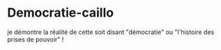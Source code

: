 # Democratie-caillo
je démontre la réalité de cette soit disant "démocratie" ou "l'histoire des prises de pouvoir" !
